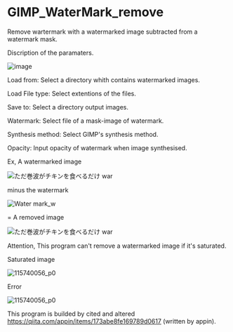 # GIMP_WaterMark_remove
Remove wartermark with a watermarked image subtracted from a watermark mask.

Discription of the paramaters.

![image](https://github.com/kiyoken1594/GIMP_WaterMark_remove/assets/126300314/40a1b998-4f13-4af9-ace8-d83b4d94b37a)

Load from: Select a directory whith contains watermarked images.

Load File type: Select extentions of the files.

Save to: Select a directory output images.

Watermark: Select file of a mask-image of watermark.

Synthesis method: Select GIMP's synthesis method.

Opacity: Input opacity of watermark when image synthesised.


Ex,
A watermarked image

![ただ巻波がチキンを食べるだけ war](https://github.com/kiyoken1594/GIMP_WaterMark_remove/assets/126300314/7d786596-581e-4dfb-8579-64494e569c1d)

minus the watermark

![Water mark_w](https://github.com/kiyoken1594/GIMP_WaterMark_remove/assets/126300314/41cd8472-5cc2-4813-acd4-5d72a129325f)

= A removed image

![ただ巻波がチキンを食べるだけ war](https://github.com/kiyoken1594/GIMP_WaterMark_remove/assets/126300314/7ee6b4f9-6e81-4089-a20e-0dd9a39702b3)

Attention,
This program can't remove a watermarked image if it's saturated.

Saturated image

![115740056_p0](https://github.com/kiyoken1594/GIMP_WaterMark_remove/assets/126300314/adefbed9-58b1-4a46-88f7-b72295c705b3)

Error

![115740056_p0](https://github.com/kiyoken1594/GIMP_WaterMark_remove/assets/126300314/cb2f1e3f-0899-4b56-b320-c8ac6b629756)


This program is builded by cited and altered https://qiita.com/appin/items/173abe8fe169789d0617 (written by appin).

